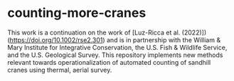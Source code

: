 # counting-more-cranes

This work is a continuation on the work of [Luz-Ricca et al. (2022)])(https://doi.org/10.1002/rse2.301) and is in partnership with the William & Mary Institute for Integrative Conservation, the U.S. Fish & Wildlife Service, and the U.S. Geological Survey. This repository implements new methods relevant towards operationalization of automated counting of sandhill cranes using thermal, aerial survey.
